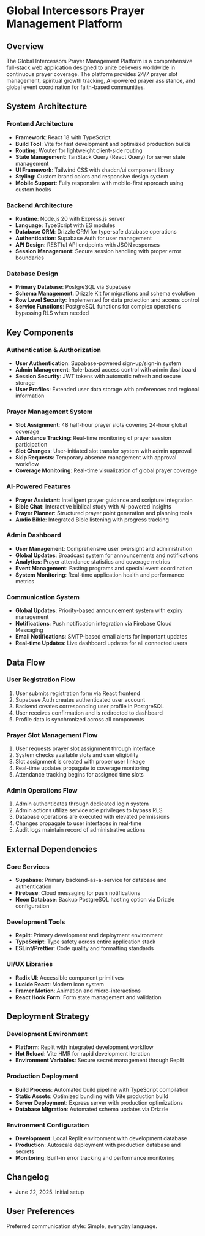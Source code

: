 # Global Intercessors Prayer Management Platform

## Overview

The Global Intercessors Prayer Management Platform is a comprehensive full-stack web application designed to unite believers worldwide in continuous prayer coverage. The platform provides 24/7 prayer slot management, spiritual growth tracking, AI-powered prayer assistance, and global event coordination for faith-based communities.

## System Architecture

### Frontend Architecture
- **Framework**: React 18 with TypeScript
- **Build Tool**: Vite for fast development and optimized production builds
- **Routing**: Wouter for lightweight client-side routing
- **State Management**: TanStack Query (React Query) for server state management
- **UI Framework**: Tailwind CSS with shadcn/ui component library
- **Styling**: Custom brand colors and responsive design system
- **Mobile Support**: Fully responsive with mobile-first approach using custom hooks

### Backend Architecture
- **Runtime**: Node.js 20 with Express.js server
- **Language**: TypeScript with ES modules
- **Database ORM**: Drizzle ORM for type-safe database operations
- **Authentication**: Supabase Auth for user management
- **API Design**: RESTful API endpoints with JSON responses
- **Session Management**: Secure session handling with proper error boundaries

### Database Design
- **Primary Database**: PostgreSQL via Supabase
- **Schema Management**: Drizzle Kit for migrations and schema evolution
- **Row Level Security**: Implemented for data protection and access control
- **Service Functions**: PostgreSQL functions for complex operations bypassing RLS when needed

## Key Components

### Authentication & Authorization
- **User Authentication**: Supabase-powered sign-up/sign-in system
- **Admin Management**: Role-based access control with admin dashboard
- **Session Security**: JWT tokens with automatic refresh and secure storage
- **User Profiles**: Extended user data storage with preferences and regional information

### Prayer Management System
- **Slot Assignment**: 48 half-hour prayer slots covering 24-hour global coverage
- **Attendance Tracking**: Real-time monitoring of prayer session participation
- **Slot Changes**: User-initiated slot transfer system with admin approval
- **Skip Requests**: Temporary absence management with approval workflow
- **Coverage Monitoring**: Real-time visualization of global prayer coverage

### AI-Powered Features
- **Prayer Assistant**: Intelligent prayer guidance and scripture integration
- **Bible Chat**: Interactive biblical study with AI-powered insights
- **Prayer Planner**: Structured prayer point generation and planning tools
- **Audio Bible**: Integrated Bible listening with progress tracking

### Admin Dashboard
- **User Management**: Comprehensive user oversight and administration
- **Global Updates**: Broadcast system for announcements and notifications
- **Analytics**: Prayer attendance statistics and coverage metrics
- **Event Management**: Fasting programs and special event coordination
- **System Monitoring**: Real-time application health and performance metrics

### Communication System
- **Global Updates**: Priority-based announcement system with expiry management
- **Notifications**: Push notification integration via Firebase Cloud Messaging
- **Email Notifications**: SMTP-based email alerts for important updates
- **Real-time Updates**: Live dashboard updates for all connected users

## Data Flow

### User Registration Flow
1. User submits registration form via React frontend
2. Supabase Auth creates authenticated user account
3. Backend creates corresponding user profile in PostgreSQL
4. User receives confirmation and is redirected to dashboard
5. Profile data is synchronized across all components

### Prayer Slot Management Flow
1. User requests prayer slot assignment through interface
2. System checks available slots and user eligibility
3. Slot assignment is created with proper user linkage
4. Real-time updates propagate to coverage monitoring
5. Attendance tracking begins for assigned time slots

### Admin Operations Flow
1. Admin authenticates through dedicated login system
2. Admin actions utilize service role privileges to bypass RLS
3. Database operations are executed with elevated permissions
4. Changes propagate to user interfaces in real-time
5. Audit logs maintain record of administrative actions

## External Dependencies

### Core Services
- **Supabase**: Primary backend-as-a-service for database and authentication
- **Firebase**: Cloud messaging for push notifications
- **Neon Database**: Backup PostgreSQL hosting option via Drizzle configuration

### Development Tools
- **Replit**: Primary development and deployment environment
- **TypeScript**: Type safety across entire application stack
- **ESLint/Prettier**: Code quality and formatting standards

### UI/UX Libraries
- **Radix UI**: Accessible component primitives
- **Lucide React**: Modern icon system
- **Framer Motion**: Animation and micro-interactions
- **React Hook Form**: Form state management and validation

## Deployment Strategy

### Development Environment
- **Platform**: Replit with integrated development workflow
- **Hot Reload**: Vite HMR for rapid development iteration
- **Environment Variables**: Secure secret management through Replit

### Production Deployment
- **Build Process**: Automated build pipeline with TypeScript compilation
- **Static Assets**: Optimized bundling with Vite production build
- **Server Deployment**: Express server with production optimizations
- **Database Migration**: Automated schema updates via Drizzle

### Environment Configuration
- **Development**: Local Replit environment with development database
- **Production**: Autoscale deployment with production database and secrets
- **Monitoring**: Built-in error tracking and performance monitoring

## Changelog
- June 22, 2025. Initial setup

## User Preferences

Preferred communication style: Simple, everyday language.
